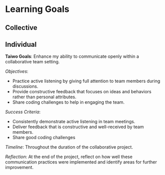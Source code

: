 # Learning Goals

## Collective

## Individual

**Taiwo Goals**: Enhance my ability to communicate openly within a collaborative team setting.

*Objectives*:

- Practice active listening by giving full attention to team members during discussions.
- Provide constructive feedback that focuses on ideas and behaviors rather than personal attributes.
- Share coding challenges to help in engaging the team.

*Success Criteria*:

- Consistently demonstrate active listening in team meetings.
- Deliver feedback that is constructive and well-received by team members.
- Share good coding challenges

*Timeline*: Throughout the duration of the collaborative project.

*Reflection*: At the end of the project,
reflect on how well these communication practices were implemented and
identify areas for further improvement.
